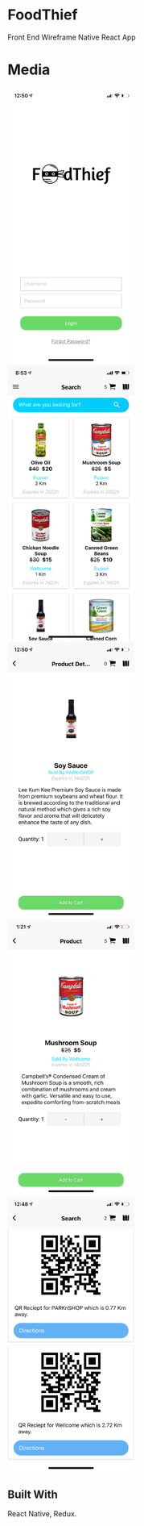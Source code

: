 # FoodThief
Front End Wireframe Native React App

# Media
<img src="https://github.com/Jac0xb/FoodThief/blob/master/docs/pic_1.JPG" width="50%">
<img src="https://github.com/Jac0xb/FoodThief/blob/master/docs/pic_2.JPG" width="50%">
<img src="https://github.com/Jac0xb/FoodThief/blob/master/docs/pic_3.JPG" width="50%">
<img src="https://github.com/Jac0xb/FoodThief/blob/master/docs/pic_4.JPG" width="50%">
<img src="https://github.com/Jac0xb/FoodThief/blob/master/docs/pic_5.JPG" width="50%">


## Built With

React Native, Redux.
